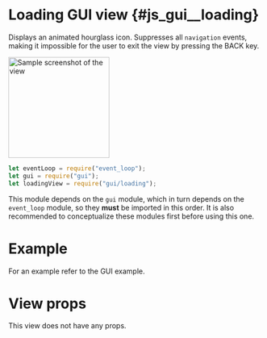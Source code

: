 # Loading GUI view {#js_gui__loading}

Displays an animated hourglass icon. Suppresses all `navigation` events, making it impossible for the user to exit the view by pressing the BACK key.

<img src="loading.png" width="200" alt="Sample screenshot of the view" />

```js
let eventLoop = require("event_loop");
let gui = require("gui");
let loadingView = require("gui/loading");
```

This module depends on the `gui` module, which in turn depends on the
`event_loop` module, so they **must** be imported in this order. It is also
recommended to conceptualize these modules first before using this one.

# Example
For an example refer to the GUI example.

# View props
This view does not have any props.
